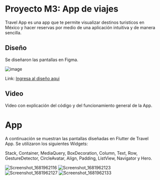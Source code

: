 # Proyecto M3: App de viajes

Travel App es una app que te permite visualizar destinos turisticos en México y hacer reservas por medio de una aplicación intuitiva y de manera sencilla.

## Diseño

Se diseñaron las pantallas en Figma.

![image](https://user-images.githubusercontent.com/52678639/233249731-650eb97d-6183-4832-81d1-1bda7c9634c8.png)

Link: [Ingresa al diseño aqui](https://www.figma.com/file/pVbskAb60oeJPV4rCx2tx9/Untitled?node-id=0%3A1&t=m3VfbV3dUDAxzJlu-1)

## Video

Video con explicación del código y del funcionamiento general de la App.

# App

A continuación se muestran las pantallas diseñadas en Flutter de Travel App. 
Se utilizaron los siguientes Widgets:

Stack, Container, MediaQuery, BoxDecoration, Column, Text, Row, GestureDetector, CircleAvatar, Align, Padding, ListView, Navigator y Hero.

![Screenshot_1681962116](https://user-images.githubusercontent.com/52678639/233252887-b07c5763-0bfc-4e19-aada-55a5d79171f3.png)
![Screenshot_1681962123](https://user-images.githubusercontent.com/52678639/233252909-4fdfcbe2-5eaf-43b2-b2b1-6d786e9c11c3.png)
![Screenshot_1681962127](https://user-images.githubusercontent.com/52678639/233252918-a63708ce-afc8-4858-84ad-2813c9e009a1.png)
![Screenshot_1681962133](https://user-images.githubusercontent.com/52678639/233252925-4dd012a6-b9a9-4309-af5f-2138b5ead999.png)
